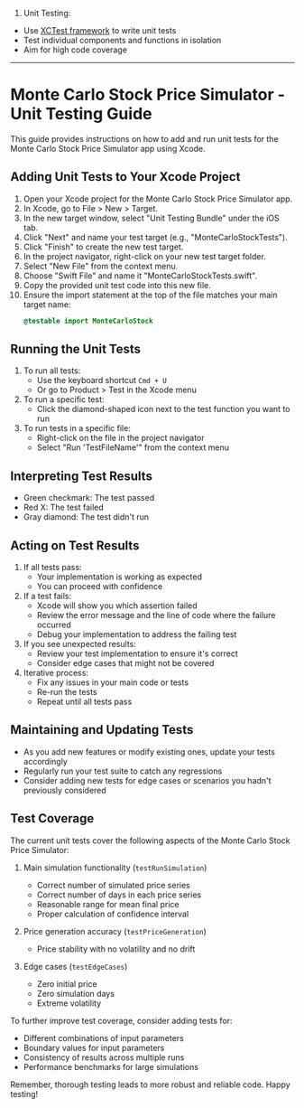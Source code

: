 1. Unit Testing:

* Use [XCTest framework](https://developer.apple.com/documentation/xctest) to write unit tests
* Test individual components and functions in isolation
* Aim for high code coverage

- - - -

# Monte Carlo Stock Price Simulator - Unit Testing Guide

This guide provides instructions on how to add and run unit tests for the Monte Carlo Stock Price Simulator app using Xcode.

## Adding Unit Tests to Your Xcode Project

1. Open your Xcode project for the Monte Carlo Stock Price Simulator app.
2. In Xcode, go to File > New > Target.
3. In the new target window, select "Unit Testing Bundle" under the iOS tab.
4. Click "Next" and name your test target (e.g., "MonteCarloStockTests").
5. Click "Finish" to create the new test target.
6. In the project navigator, right-click on your new test target folder.
7. Select "New File" from the context menu.
8. Choose "Swift File" and name it "MonteCarloStockTests.swift".
9. Copy the provided unit test code into this new file.
10. Ensure the import statement at the top of the file matches your main target name:
    ```swift
    @testable import MonteCarloStock
    ```

## Running the Unit Tests

1. To run all tests:
   - Use the keyboard shortcut `Cmd + U`
   - Or go to Product > Test in the Xcode menu
2. To run a specific test:
   - Click the diamond-shaped icon next to the test function you want to run
3. To run tests in a specific file:
   - Right-click on the file in the project navigator
   - Select "Run 'TestFileName'" from the context menu

## Interpreting Test Results

- Green checkmark: The test passed
- Red X: The test failed
- Gray diamond: The test didn't run

## Acting on Test Results

1. If all tests pass:
   - Your implementation is working as expected
   - You can proceed with confidence
2. If a test fails:
   - Xcode will show you which assertion failed
   - Review the error message and the line of code where the failure occurred
   - Debug your implementation to address the failing test
3. If you see unexpected results:
   - Review your test implementation to ensure it's correct
   - Consider edge cases that might not be covered
4. Iterative process:
   - Fix any issues in your main code or tests
   - Re-run the tests
   - Repeat until all tests pass

## Maintaining and Updating Tests

- As you add new features or modify existing ones, update your tests accordingly
- Regularly run your test suite to catch any regressions
- Consider adding new tests for edge cases or scenarios you hadn't previously considered

## Test Coverage

The current unit tests cover the following aspects of the Monte Carlo Stock Price Simulator:

1. Main simulation functionality (`testRunSimulation`)
   - Correct number of simulated price series
   - Correct number of days in each price series
   - Reasonable range for mean final price
   - Proper calculation of confidence interval

2. Price generation accuracy (`testPriceGeneration`)
   - Price stability with no volatility and no drift

3. Edge cases (`testEdgeCases`)
   - Zero initial price
   - Zero simulation days
   - Extreme volatility

To further improve test coverage, consider adding tests for:
- Different combinations of input parameters
- Boundary values for input parameters
- Consistency of results across multiple runs
- Performance benchmarks for large simulations

Remember, thorough testing leads to more robust and reliable code. Happy testing!
